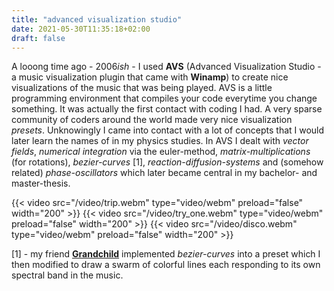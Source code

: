 ```yaml
---
title: "advanced visualization studio"
date: 2021-05-30T11:35:18+02:00
draft: false
---
```


A looong time ago - 2006*ish* - I used **AVS** (Advanced Visualization Studio - a music visualization plugin that came with **Winamp**) to create nice visualizations of the music that was being played. AVS is a little programming environment that compiles your code everytime you change something. It was actually the first contact with coding I had. A very sparse community of coders around the world made very nice visualization *presets*. 
Unknowingly I came into contact with a lot of concepts that I would later learn the names of in my physics studies. In AVS I dealt with *vector fields*, *numerical integration* via the euler-method, *matrix-multiplications* (for rotations), *bezier-curves* [1], *reaction-diffusion-systems* and (somehow related) *phase-oscillators* which later became central in my bachelor- and master-thesis. 

{{< video src="/video/trip.webm" type="video/webm" preload="false" width="200" >}}
{{< video src="/video/try_one.webm" type="video/webm" preload="false" width="200" >}}
{{< video src="/video/disco.webm" type="video/webm" preload="false" width="200" >}}

[1] - my friend [**Grandchild**](https://github.com/grandchild) implemented *bezier-curves* into a preset which I then modified to draw a swarm of colorful lines each responding to its own spectral band in the music.

